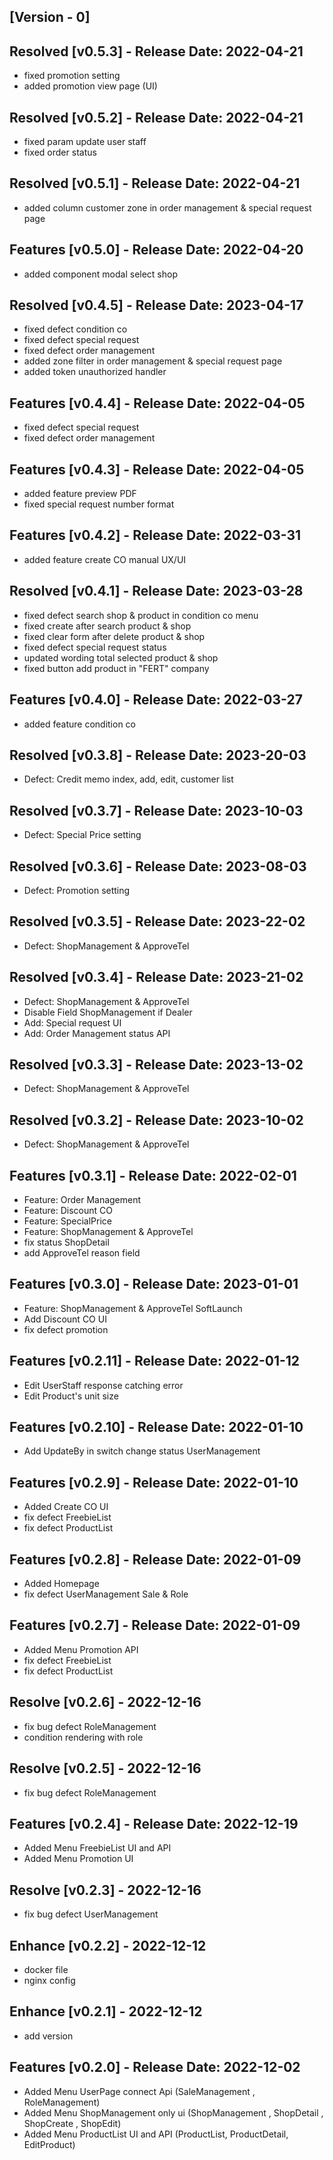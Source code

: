 ## [Version - 0]

## Resolved [v0.5.3] - Release Date: 2022-04-21

- fixed promotion setting
- added promotion view page (UI)

## Resolved [v0.5.2] - Release Date: 2022-04-21

- fixed param update user staff
- fixed order status

## Resolved [v0.5.1] - Release Date: 2022-04-21

- added column customer zone in order management & special request page

## Features [v0.5.0] - Release Date: 2022-04-20

- added component modal select shop

## Resolved [v0.4.5] - Release Date: 2023-04-17

- fixed defect condition co
- fixed defect special request
- fixed defect order management
- added zone filter in order management & special request page
- added token unauthorized handler

## Features [v0.4.4] - Release Date: 2022-04-05

- fixed defect special request
- fixed defect order management

## Features [v0.4.3] - Release Date: 2022-04-05

- added feature preview PDF
- fixed special request number format

## Features [v0.4.2] - Release Date: 2022-03-31

- added feature create CO manual UX/UI

## Resolved [v0.4.1] - Release Date: 2023-03-28

- fixed defect search shop & product in condition co menu
- fixed create after search product & shop
- fixed clear form after delete product & shop
- fixed defect special request status
- updated wording total selected product & shop
- fixed button add product in "FERT" company

## Features [v0.4.0] - Release Date: 2022-03-27

- added feature condition co

## Resolved [v0.3.8] - Release Date: 2023-20-03

- Defect: Credit memo index, add, edit, customer list

## Resolved [v0.3.7] - Release Date: 2023-10-03

- Defect: Special Price setting

## Resolved [v0.3.6] - Release Date: 2023-08-03

- Defect: Promotion setting

## Resolved [v0.3.5] - Release Date: 2023-22-02

- Defect: ShopManagement & ApproveTel

## Resolved [v0.3.4] - Release Date: 2023-21-02

- Defect: ShopManagement & ApproveTel
- Disable Field ShopManagement if Dealer
- Add: Special request UI
- Add: Order Management status API

## Resolved [v0.3.3] - Release Date: 2023-13-02

- Defect: ShopManagement & ApproveTel

## Resolved [v0.3.2] - Release Date: 2023-10-02

- Defect: ShopManagement & ApproveTel

## Features [v0.3.1] - Release Date: 2022-02-01

- Feature: Order Management
- Feature: Discount CO
- Feature: SpecialPrice
- Feature: ShopManagement & ApproveTel
- fix status ShopDetail
- add ApproveTel reason field

## Features [v0.3.0] - Release Date: 2023-01-01

- Feature: ShopManagement & ApproveTel SoftLaunch
- Add Discount CO UI
- fix defect promotion

## Features [v0.2.11] - Release Date: 2022-01-12

- Edit UserStaff response catching error
- Edit Product's unit size

## Features [v0.2.10] - Release Date: 2022-01-10

- Add UpdateBy in switch change status UserManagement

## Features [v0.2.9] - Release Date: 2022-01-10

- Added Create CO UI
- fix defect FreebieList
- fix defect ProductList

## Features [v0.2.8] - Release Date: 2022-01-09

- Added Homepage
- fix defect UserManagement Sale & Role

## Features [v0.2.7] - Release Date: 2022-01-09

- Added Menu Promotion API
- fix defect FreebieList
- fix defect ProductList

## Resolve [v0.2.6] - 2022-12-16

- fix bug defect RoleManagement
- condition rendering with role

## Resolve [v0.2.5] - 2022-12-16

- fix bug defect RoleManagement

## Features [v0.2.4] - Release Date: 2022-12-19

- Added Menu FreebieList UI and API
- Added Menu Promotion UI

## Resolve [v0.2.3] - 2022-12-16

- fix bug defect UserManagement

## Enhance [v0.2.2] - 2022-12-12

- docker file
- nginx config

## Enhance [v0.2.1] - 2022-12-12

- add version

## Features [v0.2.0] - Release Date: 2022-12-02

- Added Menu UserPage connect Api (SaleManagement , RoleManagement)
- Added Menu ShopManagement only ui (ShopManagement , ShopDetail , ShopCreate , ShopEdit)
- Added Menu ProductList UI and API (ProductList, ProductDetail, EditProduct)
